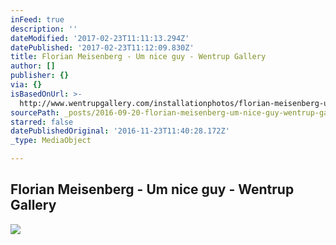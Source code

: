 ```yaml
---
inFeed: true
description: ''
dateModified: '2017-02-23T11:11:13.294Z'
datePublished: '2017-02-23T11:12:09.830Z'
title: Florian Meisenberg - Um nice guy - Wentrup Gallery
author: []
publisher: {}
via: {}
isBasedOnUrl: >-
  http://www.wentrupgallery.com/installationphotos/florian-meisenberg-um-nice-guy/
sourcePath: _posts/2016-09-20-florian-meisenberg-um-nice-guy-wentrup-gallery.md
starred: false
datePublishedOriginal: '2016-11-23T11:40:28.172Z'
_type: MediaObject

---
```

<article style=""><h1>Florian Meisenberg - Um nice guy - Wentrup Gallery</h1><img src="http://www.wentrupgallery.com/media/TGood-WENTRUP-exh-FMEISENBERG-08-09-2016-_0099-Edit-534x800.jpg" /></article>